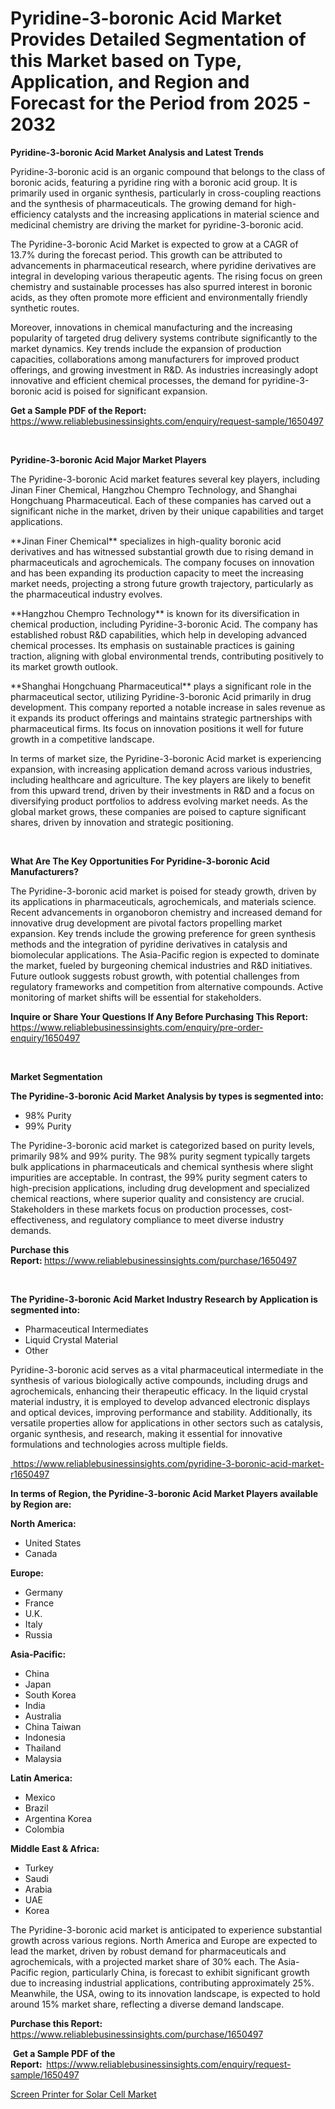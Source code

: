 <p><h1>Pyridine-3-boronic Acid Market Provides Detailed Segmentation of this Market based on Type, Application, and Region and Forecast for the Period from 2025 - 2032</h1></p><p><strong>Pyridine-3-boronic Acid Market Analysis and Latest Trends</strong></p>
<p><p>Pyridine-3-boronic acid is an organic compound that belongs to the class of boronic acids, featuring a pyridine ring with a boronic acid group. It is primarily used in organic synthesis, particularly in cross-coupling reactions and the synthesis of pharmaceuticals. The growing demand for high-efficiency catalysts and the increasing applications in material science and medicinal chemistry are driving the market for pyridine-3-boronic acid.</p><p>The Pyridine-3-boronic Acid Market is expected to grow at a CAGR of 13.7% during the forecast period. This growth can be attributed to advancements in pharmaceutical research, where pyridine derivatives are integral in developing various therapeutic agents. The rising focus on green chemistry and sustainable processes has also spurred interest in boronic acids, as they often promote more efficient and environmentally friendly synthetic routes.</p><p>Moreover, innovations in chemical manufacturing and the increasing popularity of targeted drug delivery systems contribute significantly to the market dynamics. Key trends include the expansion of production capacities, collaborations among manufacturers for improved product offerings, and growing investment in R&D. As industries increasingly adopt innovative and efficient chemical processes, the demand for pyridine-3-boronic acid is poised for significant expansion.</p></p>
<p><strong>Get a Sample PDF of the Report:&nbsp;</strong> <a href="https://www.reliablebusinessinsights.com/enquiry/request-sample/1650497?utm_campaign=3000&utm_medium=2&utm_source=Github&utm_content=ia&utm_term=23032025&utm_id=pyridine-3-boronic-acid">https://www.reliablebusinessinsights.com/enquiry/request-sample/1650497</a></p>
<p>&nbsp;</p>
<p><strong>Pyridine-3-boronic Acid Major Market Players</strong></p>
<p><p>The Pyridine-3-boronic Acid market features several key players, including Jinan Finer Chemical, Hangzhou Chempro Technology, and Shanghai Hongchuang Pharmaceutical. Each of these companies has carved out a significant niche in the market, driven by their unique capabilities and target applications.</p><p>**Jinan Finer Chemical** specializes in high-quality boronic acid derivatives and has witnessed substantial growth due to rising demand in pharmaceuticals and agrochemicals. The company focuses on innovation and has been expanding its production capacity to meet the increasing market needs, projecting a strong future growth trajectory, particularly as the pharmaceutical industry evolves.</p><p>**Hangzhou Chempro Technology** is known for its diversification in chemical production, including Pyridine-3-boronic Acid. The company has established robust R&D capabilities, which help in developing advanced chemical processes. Its emphasis on sustainable practices is gaining traction, aligning with global environmental trends, contributing positively to its market growth outlook.</p><p>**Shanghai Hongchuang Pharmaceutical** plays a significant role in the pharmaceutical sector, utilizing Pyridine-3-boronic Acid primarily in drug development. This company reported a notable increase in sales revenue as it expands its product offerings and maintains strategic partnerships with pharmaceutical firms. Its focus on innovation positions it well for future growth in a competitive landscape.</p><p>In terms of market size, the Pyridine-3-boronic Acid market is experiencing expansion, with increasing application demand across various industries, including healthcare and agriculture. The key players are likely to benefit from this upward trend, driven by their investments in R&D and a focus on diversifying product portfolios to address evolving market needs. As the global market grows, these companies are poised to capture significant shares, driven by innovation and strategic positioning.</p></p>
<p>&nbsp;</p>
<p><strong>What Are The Key Opportunities For Pyridine-3-boronic Acid Manufacturers?</strong></p>
<p><p>The Pyridine-3-boronic acid market is poised for steady growth, driven by its applications in pharmaceuticals, agrochemicals, and materials science. Recent advancements in organoboron chemistry and increased demand for innovative drug development are pivotal factors propelling market expansion. Key trends include the growing preference for green synthesis methods and the integration of pyridine derivatives in catalysis and biomolecular applications. The Asia-Pacific region is expected to dominate the market, fueled by burgeoning chemical industries and R&D initiatives. Future outlook suggests robust growth, with potential challenges from regulatory frameworks and competition from alternative compounds. Active monitoring of market shifts will be essential for stakeholders.</p></p>
<p><strong>Inquire or Share Your Questions If Any Before Purchasing This Report:</strong> <a href="https://www.reliablebusinessinsights.com/enquiry/pre-order-enquiry/1650497?utm_campaign=3000&utm_medium=2&utm_source=Github&utm_content=ia&utm_term=23032025&utm_id=pyridine-3-boronic-acid">https://www.reliablebusinessinsights.com/enquiry/pre-order-enquiry/1650497</a></p>
<p>&nbsp;</p>
<p><strong>Market Segmentation</strong></p>
<p><strong>The Pyridine-3-boronic Acid Market Analysis by types is segmented into:</strong></p>
<p><ul><li>98% Purity</li><li>99% Purity</li></ul></p>
<p><p>The Pyridine-3-boronic acid market is categorized based on purity levels, primarily 98% and 99% purity. The 98% purity segment typically targets bulk applications in pharmaceuticals and chemical synthesis where slight impurities are acceptable. In contrast, the 99% purity segment caters to high-precision applications, including drug development and specialized chemical reactions, where superior quality and consistency are crucial. Stakeholders in these markets focus on production processes, cost-effectiveness, and regulatory compliance to meet diverse industry demands.</p></p>
<p><strong>Purchase this Report:&nbsp;</strong><a href="https://www.reliablebusinessinsights.com/purchase/1650497?utm_campaign=3000&utm_medium=2&utm_source=Github&utm_content=ia&utm_term=23032025&utm_id=pyridine-3-boronic-acid">https://www.reliablebusinessinsights.com/purchase/1650497</a></p>
<p>&nbsp;</p>
<p><strong>The Pyridine-3-boronic Acid Market Industry Research by Application is segmented into:</strong></p>
<p><ul><li>Pharmaceutical Intermediates</li><li>Liquid Crystal Material</li><li>Other</li></ul></p>
<p><p>Pyridine-3-boronic acid serves as a vital pharmaceutical intermediate in the synthesis of various biologically active compounds, including drugs and agrochemicals, enhancing their therapeutic efficacy. In the liquid crystal material industry, it is employed to develop advanced electronic displays and optical devices, improving performance and stability. Additionally, its versatile properties allow for applications in other sectors such as catalysis, organic synthesis, and research, making it essential for innovative formulations and technologies across multiple fields.</p></p>
<p><a href="https://www.reliablebusinessinsights.com/pyridine-3-boronic-acid-market-r1650497?utm_campaign=3000&utm_medium=2&utm_source=Github&utm_content=ia&utm_term=23032025&utm_id=pyridine-3-boronic-acid">&nbsp;https://www.reliablebusinessinsights.com/pyridine-3-boronic-acid-market-r1650497</a></p>
<p><strong>In terms of Region, the Pyridine-3-boronic Acid Market Players available by Region are:</strong></p>
<p>
    <p> <strong> North America: </strong>
        <ul>
            <li>United States</li>
            <li>Canada</li>
        </ul>
        </p> 
    <p> <strong> Europe: </strong>
        <ul>
            <li>Germany</li>
            <li>France</li>
            <li>U.K.</li>
            <li>Italy</li>
            <li>Russia</li>
        </ul>
        </p> 
    <p> <strong> Asia-Pacific: </strong>
        <ul>
            <li>China</li>
            <li>Japan</li>
            <li>South Korea</li>
            <li>India</li>
            <li>Australia</li>
            <li>China Taiwan</li>
            <li>Indonesia</li>
            <li>Thailand</li>
            <li>Malaysia</li>
        </ul>
        </p> 
    <p> <strong> Latin America: </strong>
        <ul>
            <li>Mexico</li>
            <li>Brazil</li>
            <li>Argentina Korea</li>
            <li>Colombia</li>
        </ul>
        </p> 
    <p> <strong> Middle East & Africa: </strong>
        <ul>
            <li>Turkey</li>
            <li>Saudi</li>
            <li>Arabia</li>
            <li>UAE</li>
            <li>Korea</li>
        </ul>
    </p>
    </p>
<p><p>The Pyridine-3-boronic acid market is anticipated to experience substantial growth across various regions. North America and Europe are expected to lead the market, driven by robust demand for pharmaceuticals and agrochemicals, with a projected market share of 30% each. The Asia-Pacific region, particularly China, is forecast to exhibit significant growth due to increasing industrial applications, contributing approximately 25%. Meanwhile, the USA, owing to its innovation landscape, is expected to hold around 15% market share, reflecting a diverse demand landscape.</p></p>
<p><strong>Purchase this Report: </strong><a href="https://www.reliablebusinessinsights.com/purchase/1650497?utm_campaign=3000&utm_medium=2&utm_source=Github&utm_content=ia&utm_term=23032025&utm_id=pyridine-3-boronic-acid">https://www.reliablebusinessinsights.com/purchase/1650497</a></p>
<p>&nbsp;<strong>Get a Sample PDF of the Report:&nbsp;&nbsp;</strong><a href="https://www.reliablebusinessinsights.com/enquiry/request-sample/1650497?utm_campaign=3000&utm_medium=2&utm_source=Github&utm_content=ia&utm_term=23032025&utm_id=pyridine-3-boronic-acid">https://www.reliablebusinessinsights.com/enquiry/request-sample/1650497</a></p>
<p><strong></strong></p>
<p><p><a href="https://github.com/momossidram/Market-Research-Report-List-1/blob/main/screen-printer-for-solar-cell-market.md?utm_campaign=3000&utm_medium=2&utm_source=Github&utm_content=ia&utm_term=23032025&utm_id=pyridine-3-boronic-acid">Screen Printer for Solar Cell Market</a></p></p>